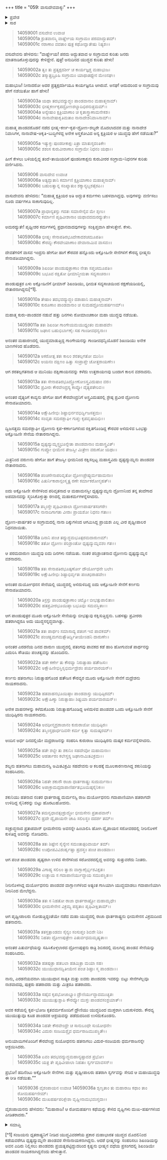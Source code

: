 +++
title = "059: ವಾಸುದೇವವಾಕ್ಯಃ"
+++

<details><summary>ಪ್ರವೇಶ</summary>


।।   ಓಂ ಓಂ ನಮೋ ನಾರಾಯಣಾಯ।।   ಶ್ರೀ ವೇದವ್ಯಾಸಾಯ ನಮಃ ।।

ಶ್ರೀ ಕೃಷ್ಣದ್ವೈಪಾಯನ ವೇದವ್ಯಾಸ ವಿರಚಿತ  

**ಶ್ರೀ ಮಹಾಭಾರತ**

**ಅಶ್ವಮೇಧಿಕ ಪರ್ವ**

**ಅಶ್ವಮೇಧಿಕ ಪರ್ವ**

**ಅಧ್ಯಾಯ 59**


</details>

<details><summary>ಸಾರ</summary>

ಕೃಷ್ಣನು ತನ್ನ ತಂದೆ-ತಾಯಿಯರಿಗೆ ಕುರುವೀರರ ಸಂಗ್ರಾಮ-ನಿಧನಗಳ ಕುರಿತು ವರ್ಣಿಸಿದುದು (1-36).


</details>


> 14059001 ವಸುದೇವ ಉವಾಚ  
14059001a ಶ್ರುತವಾನಸ್ಮಿ ವಾರ್ಷ್ಣೇಯ ಸಂಗ್ರಾಮಂ ಪರಮಾದ್ಭುತಮ್।  
14059001c ನರಾಣಾಂ ವದತಾಂ ಪುತ್ರ ಕಥೋದ್ಘಾತೇಷು ನಿತ್ಯಶಃ।।

ವಸುದೇವನು ಹೇಳಿದನು: “ವಾರ್ಷ್ಣೇಯ! ಪರಮ ಅದ್ಭುತವಾದ ಆ ಸಂಗ್ರಾಮದ ಕುರಿತು ಜನರು ಮಾತನಾಡಿಕೊಳ್ಳುವುದನ್ನು ಕೇಳಿದ್ದೇನೆ. ಪುತ್ರ! ಅನುದಿನದ ಯುದ್ಧದ ಕುರಿತು ಹೇಳು!

> 14059002a ತ್ವಂ ತು ಪ್ರತ್ಯಕ್ಷದರ್ಶೀ ಚ ಕಾರ್ಯಜ್ಞಶ್ಚ ಮಹಾಭುಜ।  
14059002c ತಸ್ಮಾತ್ಪ್ರಬ್ರೂಹಿ ಸಂಗ್ರಾಮಂ ಯಾಥಾತಥ್ಯೇನ ಮೇಽನಘ।।

ಮಹಾಭುಜ! ನೀನಾದರೋ ಅದರ ಪ್ರತ್ಯಕ್ಷದರ್ಶಿಯೂ ಕಾರ್ಯಜ್ಞನೂ ಆಗಿರುವೆ. ಅನಘ! ಆದುದರಿಂದ ಆ ಸಂಗ್ರಾಮವು ಹೇಗೆ ನಡೆಯಿತೋ ಹಾಗೆ ಹೇಳು!

> 14059003a ಯಥಾ ತದಭವದ್ಯುದ್ಧಂ ಪಾಂಡವಾನಾಂ ಮಹಾತ್ಮನಾಮ್।  
14059003c ಭೀಷ್ಮಕರ್ಣಕೃಪದ್ರೋಣಶಲ್ಯಾದಿಭಿರನುತ್ತಮಮ್।।  
14059004a ಅನ್ಯೇಷಾಂ ಕ್ಷತ್ರಿಯಾಣಾಂ ಚ ಕೃತಾಸ್ತ್ರಾಣಾಮನೇಕಶಃ।  
14059004c ನಾನಾವೇಷಾಕೃತಿಮತಾಂ ನಾನಾದೇಶನಿವಾಸಿನಾಮ್।।

ಮಹಾತ್ಮ ಪಾಂಡವರೊಡನೆ ನಡೆದ ಭೀಷ್ಮ-ಕರ್ಣ-ಕೃಪ-ದ್ರೋಣ-ಶಲ್ಯರೇ ಮೊದಲಾದವರ ಮತ್ತು ನಾನಾದೇಶ ನಿವಾಸಿಗಳ, ನಾನಾವೇಷ-ಆಕೃತಿ-ಬುದ್ಧಿಗಳಿದ್ದ ಅನೇಕ ಅಸ್ತ್ರಕೋವಿದ ಅನ್ಯ ಕ್ಷತ್ರಿಯರ ಆ ಯುದ್ಧವು ಹೇಗೆ ನಡೆಯಿತು?”

> 14059005a ಇತ್ಯುಕ್ತಃ ಪುಂಡರೀಕಾಕ್ಷಃ ಪಿತ್ರಾ ಮಾತುಸ್ತದಂತಿಕೇ।  
14059005c ಶಶಂಸ ಕುರುವೀರಾಣಾಂ ಸಂಗ್ರಾಮೇ ನಿಧನಂ ಯಥಾ।।

ಹೀಗೆ ಕೇಳಲು ಬಳಿಯಲ್ಲಿದ್ದ ತಂದೆ-ತಾಯಿಯರಿಗೆ ಪುಂಡರೀಕಾಕ್ಷನು ಕುರುವೀರರ ಸಂಗ್ರಾಮ-ನಿಧನಗಳ ಕುರಿತು ವರ್ಣಿಸಿದನು.

> 14059006 ವಾಸುದೇವ ಉವಾಚ  
14059006a ಅತ್ಯದ್ಭುತಾನಿ ಕರ್ಮಾಣಿ ಕ್ಷತ್ರಿಯಾಣಾಂ ಮಹಾತ್ಮನಾಮ್।  
14059006c ಬಹುಲತ್ವಾನ್ನ ಸಂಖ್ಯಾತುಂ ಶಕ್ಯಾನ್ಯಬ್ದಶತೈರಪಿ।।

ವಾಸುದೇವನು ಹೇಳಿದನು: “ಮಹಾತ್ಮ ಕ್ಷತ್ರಿಯರ ಅತಿ ಅದ್ಭುತ ಕರ್ಮಗಳು ಬಹಳವಾಗಿದ್ದವು. ಅವುಗಳನ್ನು ವರ್ಣಿಸಲು ನೂರು ವರ್ಷಗಳೂ ಸಾಕಾಗುವುದಿಲ್ಲ.

> 14059007a ಪ್ರಾಧಾನ್ಯತಸ್ತು ಗದತಃ ಸಮಾಸೇನೈವ ಮೇ ಶೃಣು।  
14059007c ಕರ್ಮಾಣಿ ಪೃಥಿವೀಶಾನಾಂ ಯಥಾವದಮರದ್ಯುತೇ।।

ಅಮರದ್ಯುತೇ! ಪೃಥ್ವೀಶರ ಕರ್ಮಗಳಲ್ಲಿ ಪ್ರಧಾನವಾದವುಗಳನ್ನು ಸಂಕ್ಷಿಪ್ತವಾಗಿ ಹೇಳುತ್ತೇನೆ. ಕೇಳು.

> 14059008a ಭೀಷ್ಮಃ ಸೇನಾಪತಿರಭೂದೇಕಾದಶಚಮೂಪತಿಃ।  
14059008c ಕೌರವ್ಯಃ ಕೌರವೇಯಾಣಾಂ ದೇವಾನಾಮಿವ ವಾಸವಃ।।

ದೇವತೆಗಳಿಗೆ ವಾಸವ ಇಂದ್ರನು ಹೇಗೋ ಹಾಗೆ ಕೌರವರ ಹನ್ನೊಂದು ಅಕ್ಷೋಹಿಣೀ ಸೇನೆಗಳಿಗೆ ಕೌರವ್ಯ ಭೀಷ್ಮನು ಸೇನಾಪತಿಯಾಗಿದ್ದನು.

> 14059009a ಶಿಖಂಡೀ ಪಾಂಡುಪುತ್ರಾಣಾಂ ನೇತಾ ಸಪ್ತಚಮೂಪತಿಃ।  
14059009c ಬಭೂವ ರಕ್ಷಿತೋ ಧೀಮಾನ್ಧೀಮತಾ ಸವ್ಯಸಾಚಿನಾ।।

ಪಾಂಡುಪುತ್ರರ ಏಳು ಅಕ್ಷೋಹಿಣಿಗೆ ಧೀಮಾನ್ ಶಿಖಂಡಿಯು, ಧೀಮತ ಸವ್ಯಸಾಚಿಯಿಂದ ರಕ್ಷಣೆಯಡಿಯಲ್ಲಿ, ನೇತಾರನಾಗಿದ್ದನು[^1].

> 14059010a ತೇಷಾಂ ತದಭವದ್ಯುದ್ಧಂ ದಶಾಹಾನಿ ಮಹಾತ್ಮನಾಮ್।  
14059010c ಕುರೂಣಾಂ ಪಾಂಡವಾನಾಂ ಚ ಸುಮಹದ್ರೋಮಹರ್ಷಣಮ್।।

ಮಹಾತ್ಮ ಕುರು-ಪಾಂಡವರ ನಡುವೆ ಹತ್ತು ದಿನಗಳು ರೋಮಾಂಚಕಾರೀ ಮಹಾ ಯುದ್ಧವು ನಡೆಯಿತು.

> 14059011a ತತಃ ಶಿಖಂಡೀ ಗಾಂಗೇಯಮಯುಧ್ಯಂತಂ ಮಹಾಹವೇ।  
14059011c ಜಘಾನ ಬಹುಭಿರ್ಬಾಣೈಃ ಸಹ ಗಾಂಡೀವಧನ್ವನಾ।।

ಅನಂತರ ಮಹಾರಣದಲ್ಲಿ ಯುದ್ಧಮಾಡುತ್ತಿದ್ದ ಗಾಂಗೇಯನನ್ನು ಗಾಂಡೀವಧನ್ವಿಯೊಡನೆ ಶಿಖಂಡಿಯು ಅನೇಕ ಬಾಣಗಳಿಂದ ಹೊಡೆದನು.

> 14059012a ಅಕರೋತ್ಸ ತತಃ ಕಾಲಂ ಶರತಲ್ಪಗತೋ ಮುನಿಃ।  
14059012c ಅಯನಂ ದಕ್ಷಿಣಂ ಹಿತ್ವಾ ಸಂಪ್ರಾಪ್ತೇ ಚೋತ್ತರಾಯಣೇ।।

ಆಗ ಶರತಲ್ಪಗತನಾದ ಆ ಮುನಿಯು ದಕ್ಷಿಣಾಯನವನ್ನು ಕಳೆದು ಉತ್ತರಾಯಣವು ಬಂದಾಗ ಕಾಲನ ವಶನಾದನು.

> 14059013a ತತಃ ಸೇನಾಪತಿರಭೂದ್ದ್ರೋಣೋಽಸ್ತ್ರವಿದುಷಾಂ ವರಃ।  
14059013c ಪ್ರವೀರಃ ಕೌರವೇಂದ್ರಸ್ಯ ಕಾವ್ಯೋ ದೈತ್ಯಪತೇರಿವ।।

ಅನಂತರ ದೈತ್ಯರಿಗೆ ಕಾವ್ಯನು ಹೇಗೋ ಹಾಗೆ ಕೌರವೇಂದ್ರನಿಗೆ ಅಸ್ತ್ರವಿದುಷರಲ್ಲಿ ಶ್ರೇಷ್ಠ ಪ್ರವೀರ ದ್ರೋಣನು ಸೇನಾಪತಿಯಾದನು.

> 14059014a ಅಕ್ಷೌಹಿಣೀಭಿಃ ಶಿಷ್ಟಾಭಿರ್ನವಭಿರ್ದ್ವಿಜಸತ್ತಮಃ।  
14059014c ಸಂವೃತಃ ಸಮರಶ್ಲಾಘೀ ಗುಪ್ತಃ ಕೃಪವೃಷಾದಿಭಿಃ।।

ದ್ವಿಜಸತ್ತಮ ಸಮರಶ್ಲಾಘೀ ದ್ರೋಣನು ಕೃಪ-ಕರ್ಣಾದಿಗಳಿಂದ ರಕ್ಷಿತಗೊಂಡಿದ್ದ ಕೌರವರ ಅಳಿದುಳಿದ ಒಂಭತ್ತು ಅಕ್ಷೋಹಿಣೀ ಸೇನೆಯ ನೇತಾರನಾಗಿದ್ದನು.

> 14059015a ಧೃಷ್ಟದ್ಯುಮ್ನಸ್ತ್ವಭೂನ್ನೇತಾ ಪಾಂಡವಾನಾಂ ಮಹಾಸ್ತ್ರವಿತ್।  
14059015c ಗುಪ್ತೋ ಭೀಮೇನ ತೇಜಸ್ವೀ ಮಿತ್ರೇಣ ವರುಣೋ ಯಥಾ।।

ಮಿತ್ರನಿಂದ ವರುಣನು ಹೇಗೋ ಹಾಗೆ ತೇಜಸ್ವೀ ಭೀಮನಿಂದ ರಕ್ಷಿಸಲ್ಪಟ್ಟ ಮಹಾಸ್ತ್ರವಿದು ಧೃಷ್ಟದ್ಯುಮ್ನನು ಪಾಂಡವರ ನೇತಾರನಾದನು.

> 14059016a ಪಂಚಸೇನಾಪರಿವೃತೋ ದ್ರೋಣಪ್ರೇಪ್ಸುರ್ಮಹಾಮನಾಃ।  
14059016c ಪಿತುರ್ನಿಕಾರಾನ್ಸಂಸ್ಮೃತ್ಯ ರಣೇ ಕರ್ಮಾಕರೋನ್ಮಹತ್।।

ಐದು ಅಕ್ಷೋಹಿಣೀ ಸೇನೆಗಳಿಂದ ಪರಿವೃತನಾದ ಆ ಮಹಾಮನಸ್ವೀ ಧೃಷ್ಟದ್ಯುಮ್ನನು ದ್ರೋಣನಿಂದ ತನ್ನ ತಂದೆಗಾದ ಅಪಮಾನವನ್ನು ಸ್ಮರಿಸಿಕೊಳ್ಳುತ್ತಾ ರಣದಲ್ಲಿ ಮಹಾಕರ್ಮಗಳನ್ನೆಸಗಿದನು.

> 14059017a ತಸ್ಮಿಂಸ್ತೇ ಪೃಥಿವೀಪಾಲಾ ದ್ರೋಣಪಾರ್ಷತಸಂಗರೇ।  
14059017c ನಾನಾದಿಗಾಗತಾ ವೀರಾಃ ಪ್ರಾಯಶೋ ನಿಧನಂ ಗತಾಃ।।

ದ್ರೋಣ-ಪಾರ್ಷತರ ಆ ಸಂಗ್ರಾಮದಲ್ಲಿ ನಾನಾ ದಿಕ್ಕುಗಳಿಂದ ಆಗಮಿಸಿದ್ದ ಪ್ರಾಯಶಃ ಎಲ್ಲ ವೀರ ಪೃಥ್ವೀಪಾಲರ ನಿಧನವಾಯಿತು.

> 14059018a ದಿನಾನಿ ಪಂಚ ತದ್ಯುದ್ಧಮಭೂತ್ಪರಮದಾರುಣಮ್।  
14059018c ತತೋ ದ್ರೋಣಃ ಪರಿಶ್ರಾಂತೋ ಧೃಷ್ಟದ್ಯುಮ್ನವಶಂ ಗತಃ।।

ಆ ಪರಮದಾರುಣ ಯುದ್ಧವು ಐದು ದಿನಗಳು ನಡೆಯಿತು. ನಂತರ ಪರಿಶ್ರಾಂತನಾದ ದ್ರೋಣನು ಧೃಷ್ಟದ್ಯುಮ್ನನ ವಶನಾದನು.

> 14059019a ತತಃ ಸೇನಾಪತಿರಭೂತ್ಕರ್ಣೋ ದೌರ್ಯೋಧನೇ ಬಲೇ।  
14059019c ಅಕ್ಷೌಹಿಣೀಭಿಃ ಶಿಷ್ಟಾಭಿರ್ವೃತಃ ಪಂಚಭಿರಾಹವೇ।।

ಅನಂತರ ದುರ್ಯೋಧನನ ಸೇನೆಯಲ್ಲಿ ಯುದ್ಧದಲ್ಲಿ ಅಳಿದುಳಿದಿದ್ದ ಐದು ಅಕ್ಷೋಹಿಣೀ ಸೇನೆಗೆ ಕರ್ಣನು ಸೇನಾಪತಿಯಾದನು.

> 14059020a ತಿಸ್ರಸ್ತು ಪಾಂಡುಪುತ್ರಾಣಾಂ ಚಮ್ವೋ ಬೀಭತ್ಸುಪಾಲಿತಾಃ।  
14059020c ಹತಪ್ರವೀರಭೂಯಿಷ್ಠಾ ಬಭೂವುಃ ಸಮವಸ್ಥಿತಾಃ।।

ಆಗ ಪಾಂಡುಪುತ್ರರ ಮೂರು ಅಕ್ಷೋಹಿಣೀ ಸೇನೆಯನ್ನು ಬೀಭತ್ಸುವು ರಕ್ಷಿಸುತ್ತಿದ್ದನು. ಬಹಳಷ್ಟು ಪ್ರವೀರರು ಹತರಾಗಿದ್ದರೂ ಅದು ಯುದ್ಧಸನ್ನದ್ಧವಾಗಿತ್ತು.

> 14059021a ತತಃ ಪಾರ್ಥಂ ಸಮಾಸಾದ್ಯ ಪತಂಗ ಇವ ಪಾವಕಮ್।  
14059021c ಪಂಚತ್ವಮಗಮತ್ಸೌತಿರ್ದ್ವಿತೀಯೇಽಹನಿ ದಾರುಣೇ।।

ಅನಂತರ ಎರಡನೆಯ ದಿನದ ದಾರುಣ ಯುದ್ಧದಲ್ಲಿ ಪತಂಗವು ಪಾವಕದ ಕಡೆ ಹಾರಿ ಹೋಗುವಂತೆ ಪಾರ್ಥನನ್ನು ಎದುರಿಸಿ ಸೌತಿಯು ಪಂಚತ್ವವನ್ನು ಹೊಂದಿದನು.

> 14059022a ಹತೇ ಕರ್ಣೇ ತು ಕೌರವ್ಯಾ ನಿರುತ್ಸಾಹಾ ಹತೌಜಸಃ।  
14059022c ಅಕ್ಷೌಹಿಣೀಭಿಸ್ತಿಸೃಭಿರ್ಮದ್ರೇಶಂ ಪರ್ಯವಾರಯನ್।।

ಕರ್ಣನು ಹತನಾಗಲು ನಿರುತ್ಸಾಹಗೊಂಡ ಹತೌಜಸ ಕೌರವ್ಯರ ಮೂರು ಅಕ್ಷೋಹಿಣೀ ಸೇನೆಗೆ ಮದ್ರೇಶನು ನಾಯಕನಾದನು.

> 14059023a ಹತವಾಹನಭೂಯಿಷ್ಠಾಃ ಪಾಂಡವಾಸ್ತು ಯುಧಿಷ್ಠಿರಮ್।  
14059023c ಅಕ್ಷೌಹಿಣ್ಯಾ ನಿರುತ್ಸಾಹಾಃ ಶಿಷ್ಟಯಾ ಪರ್ಯವಾರಯನ್।।

ಅನೇಕ ವಾಹನಗಳನ್ನು ಕಳೆದುಕೊಂಡು ನಿರುತ್ಸಾಹಗೊಂಡಿದ್ದ ಅಳಿದುಳಿದ ಪಾಂಡವರ ಒಂದು ಅಕ್ಷೋಹಿಣೀ ಸೇನೆಗೆ ಯುಧಿಷ್ಠಿರನು ನಾಯಕನಾದನು.

> 14059024a ಅವಧೀನ್ಮದ್ರರಾಜಾನಂ ಕುರುರಾಜೋ ಯುಧಿಷ್ಠಿರಃ।  
14059024c ತಸ್ಮಿಂಸ್ತಥಾರ್ಧದಿವಸೇ ಕರ್ಮ ಕೃತ್ವಾ ಸುದುಷ್ಕರಮ್।।

ಅಂದಿನ ಅರ್ಧ ದಿನದಲ್ಲಿಯೇ ಮದ್ರರಾಜನನ್ನು ಸಂಹರಿಸಿ ಕುರುರಾಜ ಯುಧಿಷ್ಠಿರನು ದುಷ್ಕರ ಕರ್ಮವನ್ನೆಸಗಿದನು.

> 14059025a ಹತೇ ಶಲ್ಯೇ ತು ಶಕುನಿಂ ಸಹದೇವೋ ಮಹಾಮನಾಃ।  
14059025c ಆಹರ್ತಾರಂ ಕಲೇಸ್ತಸ್ಯ ಜಘಾನಾಮಿತವಿಕ್ರಮಃ।।

ಶಲ್ಯನು ಹತನಾಗಲು ಮಹಾಮನಸ್ವಿ ಅಮಿತವಿಕ್ರಮಿ ಸಹದೇವನು ಆ ಕಲಹಕ್ಕೆ ಮೂಲಕಾರಣನಾಗಿದ್ದ ಶಕುನಿಯನ್ನು ಸಂಹರಿಸಿದನು.

> 14059026a ನಿಹತೇ ಶಕುನೌ ರಾಜಾ ಧಾರ್ತರಾಷ್ಟ್ರಃ ಸುದುರ್ಮನಾಃ।  
14059026c ಅಪಾಕ್ರಾಮದ್ಗದಾಪಾಣಿರ್ಹತಭೂಯಿಷ್ಠಸೈನಿಕಃ।।

ಶಕುನಿಯು ಹತನಾದ ನಂತರ ಧಾರ್ತರಾಷ್ಟ್ರ ದುರ್ಮನಸ್ವಿ ರಾಜ ದುರ್ಯೋಧನನು ಗದಾಪಾಣಿಯಾಗಿ ಹತರಾಗದೇ ಉಳಿದಿದ್ದ ಸೈನಿಕರನ್ನು ಬಿಟ್ಟು ಹೊರಟುಹೋದನು.

> 14059027a ತಮನ್ವಧಾವತ್ಸಂಕ್ರುದ್ಧೋ ಭೀಮಸೇನಃ ಪ್ರತಾಪವಾನ್।  
14059027c ಹ್ರದೇ ದ್ವೈಪಾಯನೇ ಚಾಪಿ ಸಲಿಲಸ್ಥಂ ದದರ್ಶ ತಮ್।।

ಸಂಕ್ರುದ್ಧನಾದ ಪ್ರತಾಪವಾನ್ ಭೀಮಸೇನನು ಅವನನ್ನೇ ಹಿಂಬಾಲಿಸಿ ಹೋಗಿ ದ್ವೈಪಾಯನ ಸರೋವರದಲ್ಲಿ ನೀರಿನೊಳಗೆ ಕುಳಿತಿದ್ದ ಅವನನ್ನು ನೋಡಿದನು.

> 14059028a ತತಃ ಶಿಷ್ಟೇನ ಸೈನ್ಯೇನ ಸಮಂತಾತ್ಪರಿವಾರ್ಯ ತಮ್।  
14059028c ಉಪೋಪವಿವಿಶುರ್ಹೃಷ್ಟಾ ಹ್ರದಸ್ಥಂ ಪಂಚ ಪಾಂಡವಾಃ।।

ಆಗ ಪಂಚ ಪಾಂಡವರು ಹೃಷ್ಟರಾಗಿ ಉಳಿದ ಸೇನೆಗಳಿಂದ ಸರೋವರದಲ್ಲಿದ್ದ ಅವನನ್ನು ಸುತ್ತುವರೆದು ನಿಂತರು.

> 14059029a ವಿಗಾಹ್ಯ ಸಲಿಲಂ ತ್ವಾಶು ವಾಗ್ಬಾಣೈರ್ಭೃಶವಿಕ್ಷತಃ।  
14059029c ಉತ್ಥಾಯ ಸ ಗದಾಪಾಣಿರ್ಯುದ್ಧಾಯ ಸಮುಪಸ್ಥಿತಃ।।

ನೀರಿನೊಳಗಿದ್ದ ದುರ್ಯೋಧನನು ಪಾಂಡವರ ವಾಗ್ಬಾಣಗಳಿಂದ ಅತ್ಯಂತ ಗಾಸಿಯಾಗಿ ಯುದ್ಧಮಾಡಲು ಗದಾಪಾಣಿಯಾಗಿ ನೀರಿನಿಂದ ಮೇಲೆದ್ದನು.

> 14059030a ತತಃ ಸ ನಿಹತೋ ರಾಜಾ ಧಾರ್ತರಾಷ್ಟ್ರೋ ಮಹಾಮೃಧೇ।  
14059030c ಭೀಮಸೇನೇನ ವಿಕ್ರಮ್ಯ ಪಶ್ಯತಾಂ ಪೃಥಿವೀಕ್ಷಿತಾಮ್।।

ಆಗ ಪೃಥ್ವೀಪಾಲರು ನೋಡುತ್ತಿದ್ದಂತೆಯೇ ನಡೆದ ಮಹಾ ಯುದ್ಧದಲ್ಲಿ ರಾಜಾ ಧಾರ್ತರಾಷ್ಟ್ರನು ಭೀಮಸೇನನ ವಿಕ್ರಮದಿಂದ ಹತನಾದನು.

> 14059031a ತತಸ್ತತ್ಪಾಂಡವಂ ಸೈನ್ಯಂ ಸಂಸುಪ್ತಂ ಶಿಬಿರೇ ನಿಶಿ।  
14059031c ನಿಹತಂ ದ್ರೋಣಪುತ್ರೇಣ ಪಿತುರ್ವಧಮಮೃಷ್ಯತಾ।।

ಅನಂತರ ಪಿತುರ್ವಧೆಯನ್ನು ಸಹಿಸಿಕೊಳ್ಳಲಾರದ ದ್ರೋಣಪುತ್ರನು ರಾತ್ರಿ ಶಿಬಿರದಲ್ಲಿ ಮಲಗಿದ್ದ ಪಾಂಡವ ಸೇನೆಯನ್ನು ಸಂಹರಿಸಿದನು.

> 14059032a ಹತಪುತ್ರಾ ಹತಬಲಾ ಹತಮಿತ್ರಾ ಮಯಾ ಸಹ।  
14059032c ಯುಯುಧಾನದ್ವಿತೀಯೇನ ಪಂಚ ಶಿಷ್ಟಾಃ ಸ್ಮ ಪಾಂಡವಾಃ।।

ನಾನು, ಎರಡನೆಯವನಾಗಿ ಯುಯುಧಾನ ಸಾತ್ಯಕಿ ಮತ್ತು ಐವರು ಪಾಂಡವರು ಇವರನ್ನು ಬಿಟ್ಟು ಸೇನೆಗಳೆಲ್ಲವೂ ನಾಶವಾದವು, ಪುತ್ರರು ಹತರಾದರು ಮತ್ತು ಮಿತ್ರರೂ ಹತರಾದರು.

> 14059033a ಸಹೈವ ಕೃಪಭೋಜಾಭ್ಯಾಂ ದ್ರೌಣಿರ್ಯುದ್ಧಾದಮುಚ್ಯತ।  
14059033c ಯುಯುತ್ಸುಶ್ಚಾಪಿ ಕೌರವ್ಯೋ ಮುಕ್ತಃ ಪಾಂಡವಸಂಶ್ರಯಾತ್।।

ಅವರ ಕಡೆಯಲ್ಲಿ ಕೃಪ-ಭೋಜ ಕೃತವರ್ಮರೊಂದಿಗೆ ದ್ರೌಣಿಯು ಯುದ್ಧದಿಂದ ಮುಕ್ತರಾಗಿ ಬದುಕುಳಿದರು. ಕೌರವ್ಯ ಯುಯುತ್ಸುವೂ ಕೂಡ ಪಾಂಡವರ ಆಶ್ರಯವನ್ನು ಪಡೆದುದರಿಂದ ಉಳಿದುಕೊಂಡನು.

> 14059034a ನಿಹತೇ ಕೌರವೇಂದ್ರೇ ಚ ಸಾನುಬಂಧೇ ಸುಯೋಧನೇ।  
14059034c ವಿದುರಃ ಸಂಜಯಶ್ಚೈವ ಧರ್ಮರಾಜಮುಪಸ್ಥಿತೌ।।

ಅನುಯಾಯಿಗಳೊಂದಿಗೆ ಕೌರವೇಂದ್ರ ಸುಯೋಧನನು ಹತನಾಗಲು ವಿದುರ-ಸಂಜಯರು ಧರ್ಮರಾಜನನ್ನೇ ಆಶ್ರಯಿಸಿದರು.

> 14059035a ಏವಂ ತದಭವದ್ಯುದ್ಧಮಹಾನ್ಯಷ್ಟಾದಶ ಪ್ರಭೋ।  
14059035c ಯತ್ರ ತೇ ಪೃಥಿವೀಪಾಲಾ ನಿಹತಾಃ ಸ್ವರ್ಗಮಾವಸನ್।।

ಪ್ರಭೋ! ಹದಿನೆಂಟು ಅಕ್ಷೋಹಿಣೀ ಸೇನೆಗಳು ಮತ್ತು ಪೃಥ್ವೀಪಾಲರು ಹತರಾಗಿ ಸ್ವರ್ಗವನ್ನು ಸೇರಿದ ಆ ಮಹಾಯುದ್ಧವು ಈ ರೀತಿ ನಡೆಯಿತು.””

> 14059036 ವೈಶಂಪಾಯನ ಉವಾಚ
14059036a ಶೃಣ್ವತಾಂ ತು ಮಹಾರಾಜ ಕಥಾಂ ತಾಂ ರೋಮಹರ್ಷಣೀಮ್।  
14059036c ದುಃಖಹರ್ಷಪರಿಕ್ಲೇಶಾ ವೃಷ್ಣೀನಾಮಭವಂಸ್ತದಾ।।

ವೈಶಂಪಾಯನನು ಹೇಳಿದನು: “ಮಹಾರಾಜ! ಆ ರೋಮಹರ್ಷಣ ಕಥೆಯನ್ನು ಕೇಳಿದ ವೃಷ್ಣಿಗಳು ದುಃಖ-ಹರ್ಷಗಳಿಂದ ಪೀಡಿತರಾದರು.”


<details><summary>ಸಮಾಪ್ತಿ</summary>


ಇತಿ ಶ್ರೀಮಹಾಭಾರತೇ ಅಶ್ವಮೇಧಿಕಪರ್ವಣಿ ವಾಸುದೇವವಾಕ್ಯೇ ಏಕೋನಷಷ್ಟಿತಮೋಽಧ್ಯಾಯಃ।।  
ಇದು ಶ್ರೀಮಹಾಭಾರತದಲ್ಲಿ ಅಶ್ವಮೇಧಿಕಪರ್ವದಲ್ಲಿ ವಾಸುದೇವವಾಕ್ಯ ಎನ್ನುವ ಐವತ್ತೊಂಭತ್ತನೇ ಅಧ್ಯಾಯವು.


</details>

[^1] ಸಂಜಯನು ಧೃತರಾಷ್ಟ್ರನಿಗೆ ನೀಡಿದ ಯುದ್ಧವಿವರಣೆಯ ಪ್ರಕಾರ ಮಹಾಭಾರತ ಯುದ್ಧದ ಮೊದಲಿನಿಂದ ಕಡೆಯವರೆಗೂ ಧೃಷ್ಟದ್ಯುಮ್ನನೇ ಪಾಂಡವರ ಸೇನಾನಾಯಕನಾಗಿದ್ದನು. ಆದರೆ ಭೀಷ್ಮನನ್ನು ಸಂಹರಿಸಲು ಶಿಖಂಡಿಯನ್ನು ಅವನ ಎದಿರು ನಿಲ್ಲಿಸಲು ಪಾಂಡವರು ಪ್ರಯತ್ನಪಟ್ಟಿದ್ದುದರಿಂದ ಕೃಷ್ಣನು ಭೀಷ್ಮನ ವಧೆಯ ಪ್ರಸಂಗದಲ್ಲಿ ಶಿಖಂಡಿಯೇ ಪಾಂಡವರ ನಾಯಕನಾಗಿದ್ದನೆಂದು ಹೇಳುತ್ತಾನೆ.

